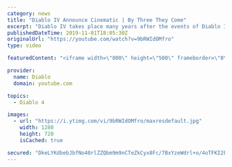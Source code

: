 ```yaml
---
category: news
title: "Diablo IV Announce Cinematic | By Three They Come"
excerpt: "Diablo IV takes place many years after the events of Diablo III, after millions have been slaughtered by the actions of the High Heavens and Burning Hells alike."
publishedDateTime: 2019-11-01T18:05:30Z
originalUrl: "https://youtube.com/watch?v=9bRWIdOMfro"
type: video

featuredContent: "<iframe width=\"800\" height=\"500\" frameborder=\"0\" src=\"https://www.youtube.com/embed/9bRWIdOMfro\" allow=\"accelerometer; autoplay; encrypted-media; gyroscope; picture-in-picture\" allowfullscreen></iframe>"

provider:
  name: Diablo
  domain: youtube.com

topics:
  - Diablo 4

images:
  - url: "https://i.ytimg.com/vi/9bRWIdOMfro/maxresdefault.jpg"
    width: 1280
    height: 720
    isCached: true

secured: "DkeLYKdbebJbfNo40rlZZQbm9m9nCTeZkCyx8Fc/7BxYzeWdrl+o/4oTFKI2F/VUm2tEoTNC92uh4Y3EKj30f0m/XjI8UdRVRc8/v+kf3ikLMFM80yeYUjeoXvc0Tq0XU5NI9Lh7gwqUktF97zEr5LvLvpzBvYooXACh35gIX2bhsyTGrfChgXuJfF6TPp0tgz6shOd7AAK86dHe4nBqU9Pc6pXt6h+jMzI5A9LFNdfeIB6CF2kN5Icaw+m21XiaZ3uQbBHXHqEymB+V8HT4Bx8klzBx4sHRWLLJ+uTSLE2alVM2FBJ3Wx5Y7vTAniZ1KsZO33yD/JaHlKwberrlgyOuJ+2ajwxJrpdQrcl3cSUnQmRrL0HbHQ01+0NE7oDdvSJhagX+ItMzMg3GYV2eaxxeOU8QraLj72F3sKzO7XP9eZZwMeEF381RCrJcd7h8;c1Kyc/aksDf6+XxjGonxyA=="
---
```


